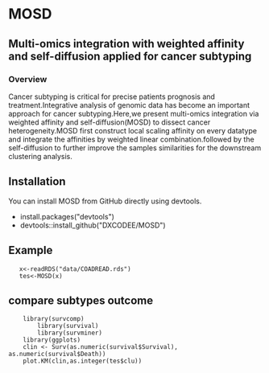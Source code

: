 # MOSD

## Multi-omics integration with weighted affinity and self-diffusion  applied  for cancer subtyping
### Overview
Cancer subtyping is critical for precise patients prognosis and treatment.Integrative analysis of genomic data has become an important approach for cancer subtyping.Here,we present multi-omics integration via weighted affinity and self-diffusion(MOSD) to dissect cancer heterogeneity.MOSD first construct local scaling affinity on every datatype and integrate the affinities by weighted linear combination.followed by the self-diffusion  to further improve the samples similarities for the downstream clustering analysis.
## Installation

You can install MOSD from GitHub directly using devtools.
- install.packages("devtools")
- devtools::install_github("DXCODEE/MOSD")

## Example
  ```
	 x<-readRDS("data/COADREAD.rds")
	 tes<-MOSD(x)
 ```
## compare subtypes outcome

  ```
	  library(survcomp)
          library(survival)
          library(survminer)
	  library(ggplots)
	  clin <- Surv(as.numeric(survival$Survival), as.numeric(survival$Death))
	  plot.KM(clin,as.integer(tes$clu))

 ```

